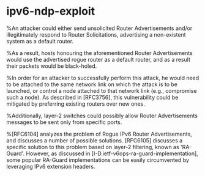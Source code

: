 # ipv6-ndp-exploit

%An attacker could either send unsolicited Router Advertisements and/or illegitimately respond to Router Solicitations, advertising a non-existent system as a default router.

%As a result, hosts honouring the aforementioned Router Advertisements would use the advertised rogue router as a default router, and as a result their packets would be black-holed.

%In order for an attacker to successfully perform this attack, he would need to be attached to the same network link on which the attack is to be launched, or control a node attached to that network link (e.g., compromise such a node). As described in [RFC3756], this vulnerability could be mitigated by preferring existing routers over new ones.

%Additionally, layer-2 switches could possibly allow Router Advertisements messages to be sent only from specific ports.

%[RFC6104] analyzes the problem of Rogue IPv6 Router Advertisements, and discusses a number of possible solutions. [RFC6105] discusses a specific solution to this problem based on layer-2 filtering, known as 'RA-Guard'. However, as discussed in [I-D.ietf-v6ops-ra-guard-implementation], some popular RA-Guard implementations can be easily circumvented by leveraging IPv6 extension headers.
